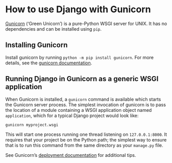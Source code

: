 # How to use Django with Gunicorn

[Gunicorn](https://gunicorn.org/) (‘Green Unicorn’) is a pure-Python WSGI server for UNIX. It has no
dependencies and can be installed using `pip`.

## Installing Gunicorn

Install gunicorn by running `python -m pip install gunicorn`. For more
details, see the [gunicorn documentation](https://docs.gunicorn.org/en/latest/install.html).

## Running Django in Gunicorn as a generic WSGI application

When Gunicorn is installed, a `gunicorn` command is available which starts
the Gunicorn server process. The simplest invocation of gunicorn is to pass the
location of a module containing a WSGI application object named
`application`, which for a typical Django project would look like:

```shell
gunicorn myproject.wsgi
```

This will start one process running one thread listening on `127.0.0.1:8000`.
It requires that your project be on the Python path; the simplest way to ensure
that is to run this command from the same directory as your `manage.py` file.

See Gunicorn’s [deployment documentation](https://docs.gunicorn.org/en/latest/deploy.html) for additional tips.
